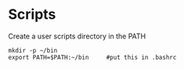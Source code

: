 # Scripts

Create a user scripts directory in the PATH

```text
mkdir -p ~/bin
export PATH=$PATH:~/bin     #put this in .bashrc
```

